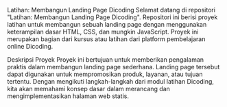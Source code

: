 Latihan: Membangun Landing Page Dicoding
Selamat datang di repositori "Latihan: Membangun Landing Page Dicoding". Repositori ini berisi proyek latihan untuk membangun sebuah landing page dengan menggunakan keterampilan dasar HTML, CSS, dan mungkin JavaScript. Proyek ini merupakan bagian dari kursus atau latihan dari platform pembelajaran online Dicoding.

Deskripsi Proyek
Proyek ini bertujuan untuk memberikan pengalaman praktis dalam membangun landing page sederhana. Landing page tersebut dapat digunakan untuk mempromosikan produk, layanan, atau tujuan tertentu. Dengan mengikuti langkah-langkah dari modul latihan Dicoding, kita akan memahami konsep dasar dalam merancang dan mengimplementasikan halaman web statis.

